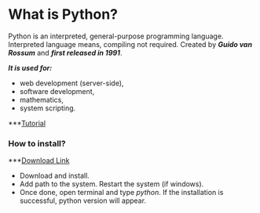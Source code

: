# What is Python?
Python is an interpreted, general-purpose programming language. Interpreted language means, compiling not required.
Created by ***Guido van Rossum*** and ***first released in 1991***.

***It is used for:***
* web development (server-side),
* software development,
* mathematics,
* system scripting.

***[Tutorial](https://github.com/kity9188/Python-Basics.git)

### How to install?
***[Download Link](https://www.python.org/)
* Download and install.
* Add path to the system. Restart the system (if windows). 
* Once done, open terminal and type _python_. If the installation is successful, python version will appear.

